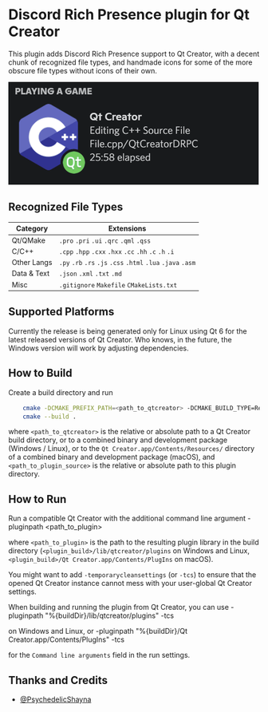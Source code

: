 # Discord Rich Presence plugin for Qt Creator
This plugin adds Discord Rich Presence support to Qt Creator, with a decent chunk of recognized file types, and handmade icons for some of the more obscure file types without icons of their own.

![](screenshots/demo_cycle_20fps.gif?raw=true)

## Recognized File Types
| Category    | Extensions |
|-------------|------------|
| Qt/QMake    | `.pro` `.pri` `.ui` `.qrc` `.qml` `.qss` 
| C/C++       | `.cpp` `.hpp` `.cxx` `.hxx` `.cc` `.hh` `.c` `.h` `.i`
| Other Langs | `.py` `.rb` `.rs` `.js` `.css` `.html` `.lua` `.java` `.asm`
| Data & Text | `.json` `.xml` `.txt` `.md`
| Misc        | `.gitignore` `Makefile` `CMakeLists.txt`

## Supported Platforms
Currently the release is being generated only for Linux using Qt 6 for the latest released versions of Qt Creator. Who knows, in the future, the Windows version will work by adjusting dependencies.

## How to Build
Create a build directory and run
```bash
    cmake -DCMAKE_PREFIX_PATH=<path_to_qtcreator> -DCMAKE_BUILD_TYPE=RelWithDebInfo <path_to_plugin_source>
    cmake --build .
```
where `<path_to_qtcreator>` is the relative or absolute path to a Qt Creator build directory, or to a
combined binary and development package (Windows / Linux), or to the `Qt Creator.app/Contents/Resources/`
directory of a combined binary and development package (macOS), and `<path_to_plugin_source>` is the
relative or absolute path to this plugin directory.

## How to Run
Run a compatible Qt Creator with the additional command line argument
    -pluginpath <path_to_plugin>

where `<path_to_plugin>` is the path to the resulting plugin library in the build directory
(`<plugin_build>/lib/qtcreator/plugins` on Windows and Linux,
`<plugin_build>/Qt Creator.app/Contents/PlugIns` on macOS).

You might want to add `-temporarycleansettings` (or `-tcs`) to ensure that the opened Qt Creator
instance cannot mess with your user-global Qt Creator settings.

When building and running the plugin from Qt Creator, you can use
    -pluginpath "%{buildDir}/lib/qtcreator/plugins" -tcs

on Windows and Linux, or
    -pluginpath "%{buildDir}/Qt Creator.app/Contents/PlugIns" -tcs

for the `Command line arguments` field in the run settings.

## Thanks and Credits
- [@PsychedelicShayna](https://github.com/PsychedelicShayna)